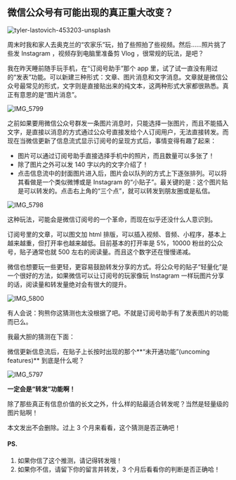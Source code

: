 ## 微信公众号有可能出现的真正重大改变？

![tyler-lastovich-453203-unsplash](https://i.imgur.com/wo9fv74.jpg)

周末时我和家人去奥克兰的“农家乐”玩，拍了些照拍了些视频。然后……照片挑了些发 Instagram ，视频存到电脑里准备剪 Vlog ，很常规的玩法，是吧？



我在昨天睡前随手玩手机，在“订阅号助手”那个 app 里，试了试一直没有用过的“发表”功能。可以新建三种形式：文章、图片消息和文字消息。文章就是微信公众号最常见的形式，文字则是直接贴出来的纯文本，这两种形式大家都很熟悉。真正有意思的是“图片消息”。

![IMG_5799](https://i.imgur.com/c1vMdwF.jpg)

之前如果要用微信公众号群发一条图片消息时，只能选择一张图片，而且不能插入文字，是直接以消息的方式通过公众号直接发给个人订阅用户，无法直接转发。而现在当微信更新了信息流式显示订阅号的呈现方式后，事情变得有趣了起来：

* 图片可以通过订阅号助手直接选择手机中的照片，而且数量可以多张了！
* 除了图片之外可以发 140 字以内的文字介绍了！
* 点击信息流中的封面图片进入后，图片会以队列的方式上下逐张排列。可以将其看做是一个类似微博或是 Instagram 的“小贴子”。最关键的是：这个图片贴是可以转发的。点击右上角的“三个点”，就可以转发到朋友圈或是私信。

![IMG_5798](https://i.imgur.com/76T0wp1.jpg)

这种玩法，可能会是微信订阅号的一个革命，而现在似乎还没什么人意识到。

订阅号里的文章，可以图文加 html 排版，可以插入视频、音频、小程序，基本上越来越重，但打开率也越来越低。目前基本的打开率是 5%，10000 粉丝的公众号，贴子通常也就 500 左右的阅读量。而且这个数字还在慢慢递减。

微信也想要玩一些更轻，更容易鼓励转发分享的方式。将公众号的贴子“轻量化”是一个很好的方法，如果微信可以让订阅号的玩家像玩 Instagram 一样玩图片分享的话，阅读量和转发量绝对会有很大的提升。

![IMG_5800](https://i.imgur.com/DZU4PQi.jpg)

有人会说：狗熊你这猜测也太没根据了吧。不就是订阅号助手有了发表图片的功能而已么。

我最大胆的猜测在下面：

微信更新信息流后，在贴子上长按时出现的那个**“未开通功能”(uncoming features)** 到底是什么呢？

![IMG_5797](https://i.imgur.com/SqE5BUq.jpg)

**一定会是“转发”功能啊！**

除了那些真正有信息价值的长文之外，什么样的贴最适合转发呢？当然是轻量级的图片贴啊！

本文发出不会删除。过上 3 个月来看看，这个猜测是否正确吧！

#### PS. 
1. 如果你信了这个推测，请记得转发哦！
2. 如果你不信，请留下你的留言并转发，3 个月后看看你的判断是否正确哈！


